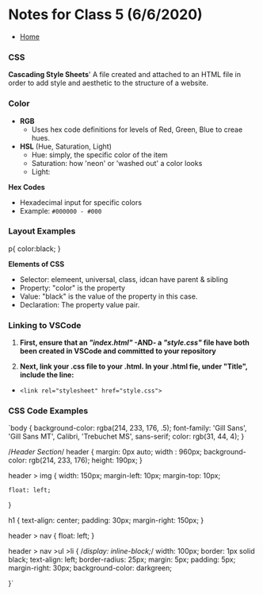# Notes for Class 5 (6/6/2020)
- [Home](https://micgreene.github.io/learning-journal/)

### CSS
**Cascading Style Sheets**'
A file created and attached to an HTML file in order to add style and aesthetic to the structure of a website.

### Color
- **RGB**
  - Uses hex code definitions for levels of Red, Green, Blue to creae hues.
- **HSL** (Hue, Saturation, Light)
  - Hue: simply, the specific color of the item
  - Saturation: how 'neon' or 'washed out' a color looks
  - Light:
  
 **Hex Codes**
   - Hexadecimal input for specific colors
   - Example: `#000000 - #000`
 
 ### Layout Examples
 p{
  color:black;
 }

**Elements of CSS**
- Selector: elemeent, universal, class, idcan have parent & sibling
- Property: "color" is the property
- Value: "black" is the value of the property in this case.
- Declaration: The property value pair.

### Linking to VSCode
1. **First, ensure that an _"index.html"_ -AND- a _"style.css"_ file have both been created in VSCode and committed to your repository**

1. **Next, link your .css file to your .html. In your .html fie, under "Title", include the line:**

  - `<link rel="stylesheet" href="style.css">`


### CSS Code Examples
`body
{
    background-color: rgba(214, 233, 176, .5);
    font-family: 'Gill Sans', 'Gill Sans MT', Calibri, 'Trebuchet MS', sans-serif;
    color: rgb(31, 44, 4);
}

/*Header Section*/
header
{
    margin: 0px auto;
    width : 960px;
    background-color: rgb(214, 233, 176);
    height: 190px;
}

header > img
{
    width: 150px;
    margin-left: 10px;
    margin-top: 10px;

    float: left;

}

h1
{
    text-align: center;
    padding: 30px;
    margin-right: 150px;
}

header > nav
{
    float: left;
}

header > nav >ul >li
{
    /*display: inline-block;*/
    width: 100px;
    border: 1px solid black;
    text-align: left;
    border-radius: 25px;
    margin: 5px;
    padding: 5px;
    margin-right: 30px;
    background-color: darkgreen;

}`
